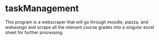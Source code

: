 # taskManagement
This program is a webscraper that will go through moodle, piazza, and webassign and scrape all the relevant course grades into a singular excel sheet for further processing. 
